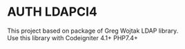 # AUTH LDAPCI4
This project based on package of Greg Wojtak LDAP library.  
Use this library with Codeigniter 4.1+ PHP7.4+
